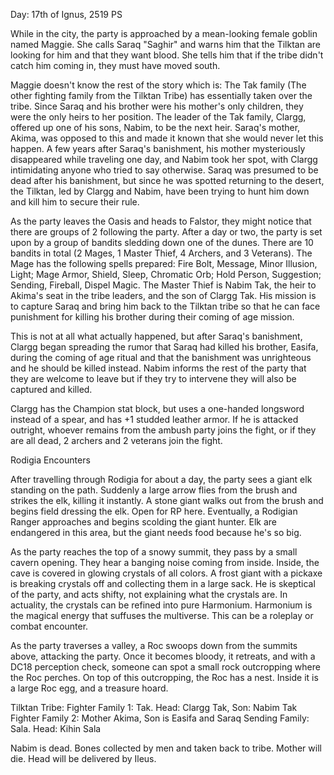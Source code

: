 Day: 17th of Ignus, 2519 PS

While in the city, the party is approached by a mean-looking female goblin named Maggie. She calls Saraq "Saghir" and warns him that the Tilktan are looking for him and that they want blood. She tells him that if the tribe didn't catch him coming in, they must have moved south.

Maggie doesn't know the rest of the story which is: The Tak family (The other fighting family from the Tilktan Tribe) has essentially taken over the tribe. Since Saraq and his brother were his mother's only children, they were the only heirs to her position. The leader of the Tak family, Clargg, offered up one of his sons, Nabim, to be the next heir. Saraq's mother, Akima, was opposed to this and made it known that she would never let this happen. A few years after Saraq's banishment, his mother mysteriously disappeared while traveling one day, and Nabim took her spot, with Clargg intimidating anyone who tried to say otherwise. Saraq was presumed to be dead after his banishment, but since he was spotted returning to the desert, the Tilktan, led by Clargg and Nabim, have been trying to hunt him down and kill him to secure their rule.

As the party leaves the Oasis and heads to Falstor, they might notice that there are groups of 2 following the party. After a day or two, the party is set upon by a group of bandits sledding down one of the dunes. There are 10 bandits in total (2 Mages, 1 Master Thief, 4 Archers, and 3 Veterans). The Mage has the following spells prepared: Fire Bolt, Message, Minor Illusion, Light; Mage Armor, Shield, Sleep, Chromatic Orb; Hold Person, Suggestion; Sending, Fireball, Dispel Magic. The Master Thief is Nabim Tak, the heir to Akima's seat in the tribe leaders, and the son of Clargg Tak. His mission is to capture Saraq and bring him back to the Tilktan tribe so that he can face punishment for killing his brother during their coming of age mission.

This is not at all what actually happened, but after Saraq's banishment, Clargg began spreading the rumor that Saraq had killed his brother, Easifa, during the coming of age ritual and that the banishment was unrighteous and he should be killed instead. Nabim informs the rest of the party that they are welcome to leave but if they try to intervene they will also be captured and killed.

Clargg has the Champion stat block, but uses a one-handed longsword instead of a spear, and has +1 studded leather armor. If he is attacked outright, whoever remains from the ambush party joins the fight, or if they are all dead, 2 archers and 2 veterans join the fight.

Rodigia Encounters

After travelling through Rodigia for about a day, the party sees a giant elk standing on the path. Suddenly a large arrow flies from the brush and strikes the elk, killing it instantly. A stone giant walks out from the brush and begins field dressing the elk. Open for RP here. Eventually, a Rodigian Ranger approaches and begins scolding the giant hunter. Elk are endangered in this area, but the giant needs food because he's so big.

As the party reaches the top of a snowy summit, they pass by a small cavern opening. They hear a banging noise coming from inside. Inside, the cave is covered in glowing crystals of all colors. A frost giant with a pickaxe is breaking crystals off and collecting them in a large sack. He is skeptical of the party, and acts shifty, not explaining what the crystals are. In actuality, the crystals can be refined into pure Harmonium. Harmonium is the magical energy that suffuses the multiverse. This can be a roleplay or combat encounter.

As the party traverses a valley, a Roc swoops down from the summits above, attacking the party. Once it becomes bloody, it retreats, and with a DC18 perception check, someone can spot a small rock outcropping where the Roc perches. On top of this outcropping, the Roc has a nest. Inside it is a large Roc egg, and a treasure hoard.

Tilktan Tribe:
Fighter Family 1: Tak. Head: Clargg Tak, Son: Nabim Tak
Fighter Family 2: Mother Akima, Son is Easifa and Saraq
Sending Family: Sala. Head: Kihin Sala

Nabim is dead. Bones collected by men and taken back to tribe. Mother will die. Head will be delivered by Ileus.